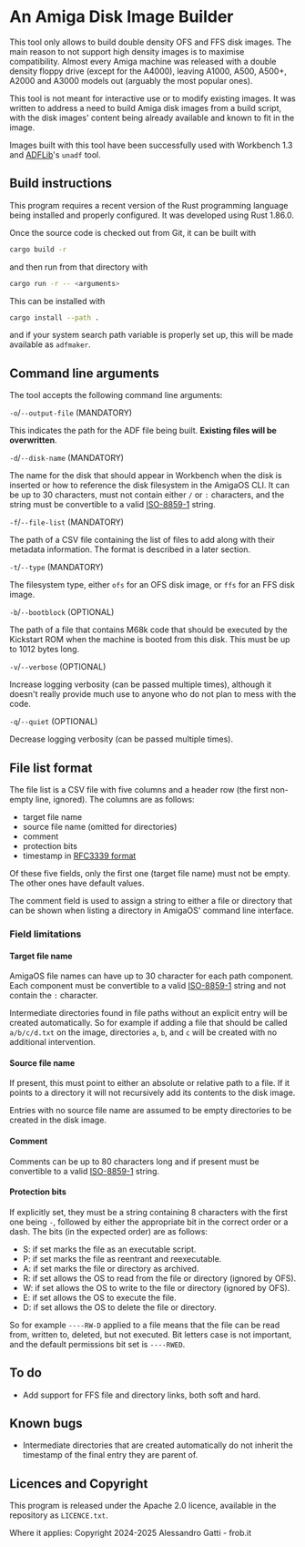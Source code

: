 # An Amiga Disk Image Builder

This tool only allows to build double density OFS and FFS disk images.  The main reason to not support high density images is to maximise compatibility. Almost every Amiga machine was released with a double density floppy drive (except for the A4000), leaving A1000, A500, A500+, A2000 and A3000 models out (arguably the most popular ones).

This tool is not meant for interactive use or to modify existing images.  It was written to address a need to build Amiga disk images from a build script, with the disk images' content being already available and known to fit in the image.

Images built with this tool have been successfully used with Workbench 1.3 and [ADFLib](https://github.com/lclevy/ADFlib)'s `unadf` tool.

## Build instructions

This program requires a recent version of the Rust programming language being installed and properly configured.  It was developed using Rust 1.86.0.

Once the source code is checked out from Git, it can be built with

```bash
cargo build -r
```

and then run from that directory with

```bash
cargo run -r -- <arguments>
```

This can be installed with

```bash
cargo install --path .
```

and if your system search path variable is properly set up, this will be made available as `adfmaker`.

## Command line arguments

The tool accepts the following command line arguments:

`-o`/`--output-file` (MANDATORY)

This indicates the path for the ADF file being built.  **Existing files will be overwritten**.

`-d`/`--disk-name` (MANDATORY)

The name for the disk that should appear in Workbench when the disk is inserted or how to reference the disk filesystem in the AmigaOS CLI.  It can be up to 30 characters, must not contain either `/` or `:` characters, and the string must be convertible to a valid [ISO-8859-1](https://en.wikipedia.org/wiki/ISO/IEC_8859-1) string.

`-f`/`--file-list` (MANDATORY)

The path of a CSV file containing the list of files to add along with their metadata information.  The format is described in a later section.

`-t`/`--type` (MANDATORY)

The filesystem type, either `ofs` for an OFS disk image, or `ffs` for an FFS disk image.

`-b`/`--bootblock` (OPTIONAL)

The path of a file that contains M68k code that should be executed by the Kickstart ROM when the machine is booted from this disk.  This must be up to 1012 bytes long.

`-v`/`--verbose` (OPTIONAL)

Increase logging verbosity (can be passed multiple times), although it doesn't really provide much use to anyone who do not plan to mess with the code.

`-q`/`--quiet` (OPTIONAL)

Decrease logging verbosity (can be passed multiple times).

## File list format

The file list is a CSV file with five columns and a header row (the first non-empty line, ignored).  The columns are as follows:

- target file name
- source file name (omitted for directories)
- comment
- protection bits
- timestamp in [RFC3339 format](https://www.rfc-editor.org/rfc/rfc3339.html)

Of these five fields, only the first one (target file name) must not be empty.  The other ones have default values.

The comment field is used to assign a string to either a file or directory that can be shown when listing a directory in AmigaOS' command line interface.

### Field limitations

#### Target file name

AmigaOS file names can have up to 30 character for each path component.  Each component must be convertible to a valid [ISO-8859-1](https://en.wikipedia.org/wiki/ISO/IEC_8859-1) string and not contain the `:` character.

Intermediate directories found in file paths without an explicit entry will be created automatically.  So for example if adding a file that should be called `a/b/c/d.txt` on the image, directories `a`, `b`, and `c` will be created with no additional intervention.

#### Source file name

If present, this must point to either an absolute or relative path to a file.  If it points to a directory it will not recursively add its contents to the disk image.

Entries with no source file name are assumed to be empty directories to be created in the disk image.

#### Comment

Comments can be up to 80 characters long and if present must be convertible to a valid [ISO-8859-1](https://en.wikipedia.org/wiki/ISO/IEC_8859-1) string.

#### Protection bits

If explicitly set, they must be a string containing 8 characters with the first one being `-`, followed by either the appropriate bit in the correct order or a dash.  The bits (in the expected order) are as follows:

- S: if set marks the file as an executable script.
- P: if set marks the file as reentrant and reexecutable.
- A: if set marks the file or directory as archived.
- R: if set allows the OS to read from the file or directory (ignored by OFS).
- W: if set allows the OS to write to the file or directory (ignored by OFS).
- E: if set allows the OS to execute the file.
- D: if set allows the OS to delete the file or directory.

So for example `----RW-D` applied to a file means that the file can be read from, written to, deleted, but not executed.  Bit letters case is not important, and the default permissions bit set is `----RWED`.

## To do

- Add support for FFS file and directory links, both soft and hard.

## Known bugs

- Intermediate directories that are created automatically do not inherit the timestamp of the final entry they are parent of.

## Licences and Copyright

This program is released under the Apache 2.0 licence, available in the repository as `LICENCE.txt`.

Where it applies: Copyright 2024-2025 Alessandro Gatti - frob.it
